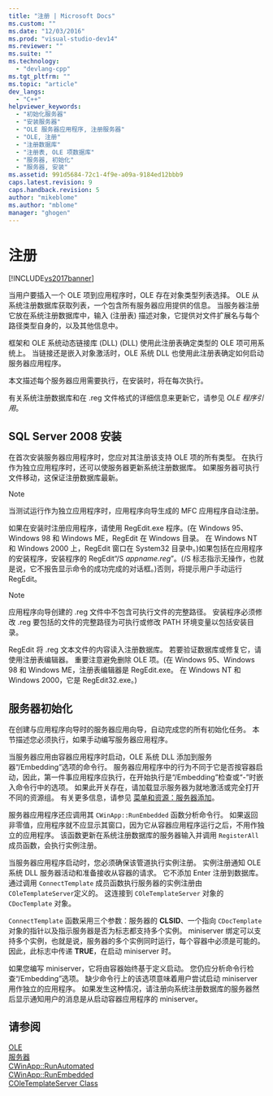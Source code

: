 ```yaml
---
title: "注册 | Microsoft Docs"
ms.custom: ""
ms.date: "12/03/2016"
ms.prod: "visual-studio-dev14"
ms.reviewer: ""
ms.suite: ""
ms.technology: 
  - "devlang-cpp"
ms.tgt_pltfrm: ""
ms.topic: "article"
dev_langs: 
  - "C++"
helpviewer_keywords: 
  - "初始化服务器"
  - "安装服务器"
  - "OLE 服务器应用程序, 注册服务器"
  - "OLE, 注册"
  - "注册数据库"
  - "注册表, OLE 项数据库"
  - "服务器, 初始化"
  - "服务器, 安装"
ms.assetid: 991d5684-72c1-4f9e-a09a-9184ed12bbb9
caps.latest.revision: 9
caps.handback.revision: 5
author: "mikeblome"
ms.author: "mblome"
manager: "ghogen"
---
```

# 注册
[!INCLUDE[vs2017banner](../assembler/inline/includes/vs2017banner.md)]

当用户要插入一个 OLE 项到应用程序时，OLE 存在对象类型列表选择。  OLE 从系统注册数据库获取列表，一个包含所有服务器应用提供的信息。  当服务器注册它放在系统注册数据库中，输入 \(注册表\) 描述对象，它提供对文件扩展名与每个路径类型自身的，以及其他信息中。  
  
 框架和 OLE 系统动态链接库 \(DLL\) \(DLL\) 使用此注册表确定类型的 OLE 项可用系统上。  当链接还是嵌入对象激活时，OLE 系统 DLL 也使用此注册表确定如何启动服务器应用程序。  
  
 本文描述每个服务器应用需要执行，在安装时，将在每次执行。  
  
 有关系统注册数据库和在 .reg 文件格式的详细信息来更新它，请参见 *OLE 程序引用*。  
  
##  <a name="_core_server_installation"></a> SQL Server 2008 安装  
 在首次安装服务器应用程序时，您应对其注册该支持 OLE 项的所有类型。  在执行作为独立应用程序时，还可以使服务器更新系统注册数据库。  如果服务器可执行文件移动，这保证注册数据库最新。  
  
> [!NOTE]
>  当测试运行作为独立应用程序时，应用程序向导生成的 MFC 应用程序自动注册。  
  
 如果在安装时注册应用程序，请使用 RegEdit.exe 程序。\(在 Windows 95、Windows 98 和 Windows ME，RegEdit 在 Windows 目录。  在 Windows NT 和 Windows 2000 上，RegEdit 窗口在 System32 目录中。\)如果包括在应用程序的安装程序，安装程序的 RegEdit“\/S *appname.reg*”。\(\/S 标志指示无操作，也就是说，它不报告显示命令的成功完成的对话框。\)否则，将提示用户手动运行 RegEdit。  
  
> [!NOTE]
>  应用程序向导创建的 .reg 文件中不包含可执行文件的完整路径。  安装程序必须修改 .reg 要包括的文件的完整路径为可执行或修改 PATH 环境变量以包括安装目录。  
  
 RegEdit 将 .reg 文本文件的内容读入注册数据库。  若要验证数据库或修复它，请使用注册表编辑器。  重要注意避免删除 OLE 项。\(在 Windows 95、Windows 98 和 Windows ME，注册表编辑器是 RegEdit.exe。  在 Windows NT 和 Windows 2000，它是 RegEdit32.exe。\)  
  
##  <a name="_core_server_initialization"></a> 服务器初始化  
 在创建与应用程序向导时的服务器应用向导，自动完成您的所有初始化任务。  本节描述您必须执行，如果手动编写服务器应用程序。  
  
 当服务器应用由容器应用程序时启动，OLE 系统 DLL 添加到服务器“\/Embedding”选项的命令行。  服务器应用程序中的行为不同于它是否按容器启动，因此，第一件事应用程序应执行，在开始执行是“\/Embedding”检查或“\-”时嵌入命令行中的选项。  如果此开关存在，请加载显示服务器为就地激活或完全打开不同的资源组。  有关更多信息，请参见 [菜单和资源：服务器添加](../mfc/menus-and-resources-server-additions.md)。  
  
 服务器应用程序还应调用其 `CWinApp::RunEmbedded` 函数分析命令行。  如果返回非零值，应用程序就不应显示其窗口，因为它从容器应用程序运行之后，不用作独立的应用程序。  该函数更新在系统注册数据库的服务器输入并调用 `RegisterAll` 成员函数，会执行实例注册。  
  
 当服务器应用程序启动时，您必须确保该管道执行实例注册。  实例注册通知 OLE 系统 DLL 服务器活动和准备接收从容器的请求。  它不添加 Enter 注册到数据库。  通过调用 `ConnectTemplate` 成员函数执行服务器的实例注册由 `COleTemplateServer`定义的。  这连接到 `COleTemplateServer` 对象的 `CDocTemplate` 对象。  
  
 `ConnectTemplate` 函数采用三个参数：服务器的 **CLSID**、一个指向 `CDocTemplate` 对象的指针以及指示服务器是否为标志都支持多个实例。  miniserver 绑定可以支持多个实例，也就是说，服务器的多个实例同时运行，每个容器中必须是可能的。  因此，此标志中传递 **TRUE**，在启动 miniserver 时。  
  
 如果您编写 miniserver，它将由容器始终基于定义启动。  您仍应分析命令行检查“\/Embedding”选项。  缺少命令行上的该选项意味着用户尝试启动 miniserver 用作独立的应用程序。  如果发生这种情况，请注册向系统注册数据库的服务器然后显示通知用户的消息是从启动容器应用程序的 miniserver。  
  
## 请参阅  
 [OLE](../mfc/ole-in-mfc.md)   
 [服务器](../mfc/servers.md)   
 [CWinApp::RunAutomated](../Topic/CWinApp::RunAutomated.md)   
 [CWinApp::RunEmbedded](../Topic/CWinApp::RunEmbedded.md)   
 [COleTemplateServer Class](../mfc/reference/coletemplateserver-class.md)